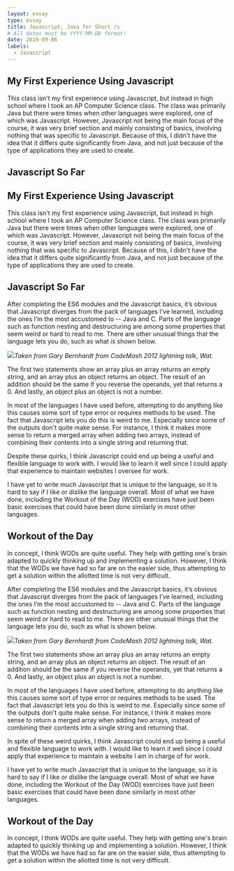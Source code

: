 ```yaml
---
layout: essay
type: essay
title: Javascript, Java for Short /s
# All dates must be YYYY-MM-DD format!
date: 2019-09-06
labels:
  - Javascript
---
```


## My First Experience Using Javascript

This class isn't my first experience using Javascript, but instead in high school where I took an AP Computer Science class. The class was primarily Java but there were times when other languages were explored, one of which was Javascript. However, Javascript not being the main focus of the course, it was very brief section and mainly consisting of basics, involving nothing that was specific to Javascript. Because of this, I didn't have the idea that it differs quite significantly from Java, and not just because of the type of applications they are used to create.

## Javascript So Far
## My First Experience Using Javascript

This class isn't my first experience using Javascript, but instead in high school where I took an AP Computer Science class. The class was primarily Java but there were times when other languages were explored, one of which was Javascript. However, Javascript not being the main focus of the course, it was very brief section and mainly consisting of basics, involving nothing that was specific to Javascript. Because of this, I didn't have the idea that it differs quite significantly from Java, and not just because of the type of applications they are used to create.

## Javascript So Far

After completing the ES6 modules and the Javascript basics, it’s obvious that Javascript diverges from the pack of languages I’ve learned, including the ones I’m the most accustomed to -- Java and C. Parts of the language such as function nesting and  destructuring are among some properties that seem weird or hard to read to me. There are other unusual things that the language lets you do, such as what is shown below.

<img src="https://gabrielundan.github.io/images/js.PNG">*Taken from Gary Bernhardt from CodeMash 2012 lightning talk, Wat.*

The first two statements show an array plus an array returns an empty string, and an array plus an object returns an object. The result of an addition should be the same if you reverse the operands, yet that returns a 0. And lastly, an object plus an object is not a number. 

In most of the languages I have used before, attempting to do anything like this causes some sort of type error or requires methods to be used. The fact that Javascript lets you do this is weird to me. Especially since some of the outputs don't quite make sense. For instance, I think it makes more sense to return a merged array when adding two arrays, instead of combining their contents into a single string and returning that. 

Despite these quirks, I think Javascript could end up being a useful and flexible language to work with. I would like to learn it well since I could apply that experience to maintain websites I oversee for work.  

I have yet to write much Javascript that is unique to the language, so it is hard to say if I like or dislike the language overall. Most of what we have done, including the Workout of the Day (WOD) exercises have just been basic exercises that could have been done similarly in most other languages.

## Workout of the Day

In concept, I think WODs are quite useful. They help with getting one's brain adapted to quickly thinking up and implementing a solution. However, I think that the WODs we have had so far are on the easier side, thus attempting to get a solution within the allotted time is not very difficult. 

After completing the ES6 modules and the Javascript basics, it’s obvious that Javascript diverges from the pack of languages I’ve learned, including the ones I’m the most accustomed to -- Java and C. Parts of the language such as function nesting and  destructuring are among some properties that seem weird or hard to read to me. There are other unusual things that the language lets you do, such as what is shown below.

<img src="https://gabrielundan.github.io/images/js.PNG">*Taken from Gary Bernhardt from CodeMash 2012 lightning talk, Wat.*

The first two statements show an array plus an array returns an empty string, and an array plus an object returns an object. The result of an addition should be the same if you reverse the operands, yet that returns a 0. And lastly, an object plus an object is not a number. 

In most of the languages I have used before, attempting to do anything like this causes some sort of type error or requires methods to be used. The fact that Javascript lets you do this is weird to me. Especially since some of the outputs don't quite make sense. For instance, I think it makes more sense to return a merged array when adding two arrays, instead of combining their contents into a single string and returning that. 

In spite of these weird quirks, I think Javascript could end up being a useful and flexible language to work with. I would like to learn it well since I could apply that experience to maintain a website I am in charge of for work.  

I have yet to write much Javascript that is unique to the language, so it is hard to say if I like or dislike the language overall. Most of what we have done, including the Workout of the Day (WOD) exercises have just been basic exercises that could have been done similarly in most other languages.

## Workout of the Day

In concept, I think WODs are quite useful. They help with getting one's brain adapted to quickly thinking up and implementing a solution. However, I think that the WODs we have had so far are on the easier side, thus attempting to get a solution within the allotted time is not very difficult. 
